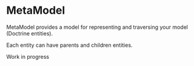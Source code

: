 # MetaModel

MetaModel provides a model for representing and traversing your model (Doctrine entities).

Each entity can have parents and children entities.

Work in progress
